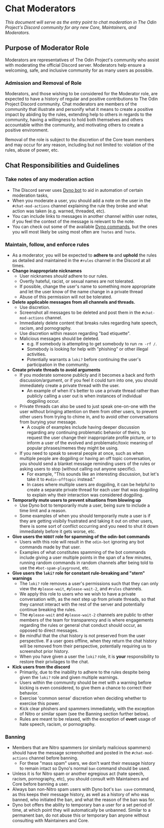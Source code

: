 # Chat Moderators
_This document will serve as the entry point to chat moderation in The Odin Project's Discord community for any new Core, Maintainers, and Moderators._

## Purpose of Moderator Role

Moderators are representatives of The Odin Project's community who assist with moderating the official Discord server. Moderators help ensure a welcoming, safe, and inclusive community for as many users as possible.

### Admission and Removal of Role

Moderators, and those wishing to be considered for the Moderator role, are expected to have a history of regular and positive contributions to The Odin Project Discord community. Chat moderators are members of the community that illustrate and personify what it means to create a positive impact by abiding by the rules, extending help to others in regards to the community,  having a willingness to hold both themselves and others accountable within the community, and motivating others to create a positive environment.

Removal of the role is subject to the discretion of the Core team members and may occur for any reason, including but not limited to: violation of the rules, abuse of power, etc.

## Chat Responsibilities and Guidelines

### Take notes of any moderation action
- The Discord server uses [Dyno bot](https://dyno.gg/bot) to aid in automation of certain moderation tasks,
- When you moderate a user, you should add a note on the user in the `#chat-mod-actions` channel explaining the rule they broke and what action was taken (e.g. warned, threaded, etc).
- You can include links to messages in another channel within user notes, if you feel the context of the message is relevant to the note.
- You can check out some of the available [Dyno commands](https://dyno.gg/commands), but the ones you will most likely be using most often are `?notes` and `?note`.

### Maintain, follow, and enforce rules

- As a moderator, you will be expected to **adhere to** and **uphold** the rules as detailed and maintained in the `#rules` channel in the Discord at all times. 
- **Change inappropriate nicknames**
    - User nicknames _should_ adhere to our rules.
    - Overtly hateful, racist, or sexual names are not tolerated.
    - If possible, change the user's name to something more appropriate and let the user know of the name change in a private thread
    - Abuse of this permission will not be tolerated.
- **Delete applicable messages from all channels and threads.**
    - Use discretion.
    - Screenshot all messages to be deleted and post them in the `#chat-mod-actions` channel.
    - Immediately delete content that breaks rules regarding hate speech, racism, and pornography. 
    - Use discretion within reason regarding "bad etiquette".
    - Malicious messages should be deleted.
        - e.g. If somebody is attempting to get somebody to run `rm -rf /`.
        - Somebody is looking for help with "phishing" or other illegal activities.
        - Potentially warrants a `loki?` before continuing the user's participation in the community.
- **Create private threads to avoid arguments**
    - If you moderate someone publicly and it becomes a back and forth discussion/argument, or if you feel it could turn into one, you should immediately create a private thread with the user.
        - An example of when it's better to use a private thread rather than publicly calling a user out is when instances of individual dogpiling occur.
    - Private threads can also be used to just speak one-on-one with the user without bringing attention on them from other users, to prevent other users from trying to chime in, and to avoid other conversations from burying your message.
        - A couple of examples include having deeper discussion regarding any continuing problematic behavior of theirs, to request the user change their inappropriate profile picture, or to inform a user of the evolved and problematic/toxic meaning of popular phrases/memes they might be using.
    - If you need to speak to several people at once, such as when multiple people are dogpiling or having an off topic conversation, you should send a blanket message reminding users of the rules or asking users to stop (without calling out anyone specific).
        - For example, "This sounds like an interesting discussion, but let's take it to `#odin-offtopic` instead."
        - In cases where multiple users are dogpiling, it can be helpful to create a separate private thread for each user that was dogpiling to explain why their interaction was considered dogpiling.
- **Temporarily mute users to prevent situations from blowing up**
    - Use Dyno bot to temporarily mute a user, being sure to include a time limit and a reason.
    - Some examples of when you should temporarily mute a user is if they are getting visibily frustrated and taking it out on other users, there is some sort of conflict occurring and you need to shut it down immediately before it gets worse, etc.
- **Give users the `NOBOT` role for spamming of the odin-bot commands**
    - Users with this role will result in the `odin-bot` ignoring any bot commands made by that user.
    - Examples of what constitutes spamming of the bot commands include giving a user multiple points in the span of a few minutes, running random commands in random channels after being told to use the `#bot-spam-playground`, etc. 
- **Give users the `loki?` role for constant rule-breaking and "stern" warnings**
    - The `loki?` role removes a user's permissions such that they can only view the `#please-wait`, `#please-wait-2`, and `#rules` channels.
    - We apply this role to users who we wish to have a private conversation with, as the next step up from private threads, so that they cannot interact with the rest of the server and potentially continue breaking the rules.
    - The `#please-wait` and `#please-wait-2` channels are public to other members of the team for transparency and is where engagements regarding the rules or general chat conduct should occur, as opposed to direct messages.
    - Be mindful that the chat history is not preserved from the user perspective. If a user goes offline, when they return the chat history will be removed from their perspective, potentially requiring us to screenshot prior history.
    - When you have given a user the `loki?` role, it is **your** responsibility to restore their privilages to the chat.
- **Kick users from the discord**
    - Primarily, due to the inability to adhere to the rules despite being given the `loki?` role and given multiple warnings.
    - Users within the community should be met with a warning before kicking is even considered, to give them a chance to correct their behavior.
    - Exercise 'common sense' discretion when deciding whether to exercise this power.
    - Kick clear phishers and spammers immediately, with the exception of Nitro or similar spam (see the Banning section further below).
    - Rules are meant to be relaxed, with the exception of **overt** usage of hate speech, racism, or pornography. 

### Banning
- Members that are Nitro spammers (or similarly malicious spammers) should have the message screenshotted and posted in the `#chat-mod-actions` channel before banning.
    - For these "mass spam" users, we don't want their message history to remain intact so Dyno's normal `ban` command should be used.
- Unless it is for Nitro spam or another egregious act (hate speech, racism, pornography, etc), you should consult with Maintainers and Core before banning a user.
- Always ban non-Nitro spam users with Dyno bot's `ban save` command, as this keeps their message history, as well as a history of who was banned, who initiated the ban, and what the reason of the ban was for.
- Dyno bot offers the ability to temporary ban a user for a set period of time, at which point they will automatically be unbanned. Similar to a permanent ban, do not abuse this or temporary ban anyone without consulting with Maintainers and Core.
